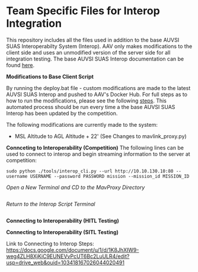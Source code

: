 # Team Specific Files for Interop Integration
This repository includes all the files used in addition to the base AUVSI SUAS Interoperabilty System (Interop). AAV only makes modifications to the client side and uses an unmodified version of the server side for all integration testing. The base AUVSI SUAS Interop documentation can be found [here](https://github.com/auvsi-suas/interop).


**Modifications to Base Client Script**

By running the deploy.bat file - custom modifications are made to the latest AUVSI SUAS Interop and pushed to AAV's Docker Hub. For full steps as to how to run the modifications, please see the following [steps](https://docs.google.com/spreadsheets/u/1/d/19mjOYNVK9p9t9GF8WmlmqMOV-TGl6wsb1qi4te709V4/edit?usp=drive_web&ouid=103418167026044020491). This automated process should be run every time a the base AUVSI SUAS Interop has been updated by the competition.

The following modifications are currently made to the system:
- MSL Altitude to AGL Altitude + 22' (See Changes to mavlink_proxy.py)

**Connceting to Interoperability (Competition)**
The following lines can be used to connect to interop and begin streaming information to the server at competition:

```sudo docker run --net=host --interactive --tty aavvt/interop:latest
sudo python ./tools/interop_cli.py --url http://10.10.130.10:80 --username USERNAME --password PASSWORD mission --mission_id MISSION_ID
```
*Open a New Terminal and CD to the MavProxy Directory*
```sudo python mavproxy.py --master=/dev/ttyUSB# --out=udp:127.0.0.1:14550 --out=udpout:10.10.130.93:14551
```
*Return to the Interop Script Terminal*
```sudo python ./tools/interop_cli.py --url http://10.10.130.10:80 --username virginiatech --password 3391799053 mavlink --device 127.0.0.1:14550
```



**Connecting to Interoperability (HITL Testing)**

**Connecting to Interoperability (SITL Testing)**

Link to Connecting to Interop Steps: https://docs.google.com/document/u/1/d/1K8JhXIW9-weg4ZLH8XjKiC9EUNEVvPcUT6Bc2LuULR4/edit?usp=drive_web&ouid=103418167026044020491
